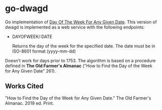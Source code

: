 # go-dwagd
Go implementation of [Day Of The Week For Any Given Date](https://github.com/ebenne01/dwagd).  This version of dwagd is implemented as a web service with the following endpoints:
- DAYOFWEEK/:DATE

  Returns the day of the week for the specified date.  The date must be in  ISO-8601 format (yyyy-mm-dd)

Doesn't work for days prior to 1753.  The algorithm is based on a procedure  defined in **The Old Farmer's Almanac** ("How to Find the Day of the Week for Any Given Date" 261).

## Works Cited
"How to Find the Day of the Week for Any Given Date." The Old Farmer's Almanac. 2019 ed. Print.
